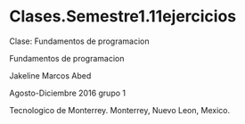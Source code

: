 # Clases.Semestre1.11ejercicios
Clase: Fundamentos de programacion

Fundamentos de programacion

Jakeline Marcos Abed

Agosto-Diciembre 2016 grupo 1

Tecnologico de Monterrey. Monterrey, Nuevo Leon, Mexico.
